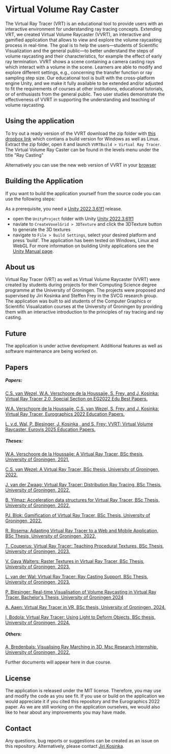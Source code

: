 # Virtual Volume Ray Caster
The Virtual Ray Tracer (VRT) is an educational tool to provide users with an interactive environment for understanding ray tracing concepts. Extending VRT, we created Virtual Volume Raycaster (VVRT), an interactive and gamified application that allows to view and explore the volume raycasting process in real-time. The goal is to help the users—students of Scientific Visualization and the general public—to better understand the steps of volume raycasting and their characteristics, for example the effect of early ray termination. VVRT shows a scene containing a camera casting rays which interact with a volume in the scene. Learners are able to modify and explore different settings, e.g., concerning the transfer function or ray sampling step size. Our educational tool is built with the cross-platform engine Unity, and we make it fully available to be extended and/or adjusted to fit the requirements of courses at other institutions, educational tutorials, or of enthusiasts from the general public. Two user studies demonstrate the effectiveness of VVRT in supporting the understanding and teaching of volume raycasting.

## Using the application
To try out a ready version of the VVRT download the zip folder with [this dropbox link](https://www.dropbox.com/scl/fo/1manjxd07j5n2zjqg18ld/AMEdYlu-3ltPDNdRuyGZD6c?rlkey=a19gma37iuq2a3o3jhl0akpyo&st=vnu13trr&dl=0) which contians a build version for Windows as well as Linux. Extract the zip folder, open it and launch `VVRTBuild > Virtual Ray Tracer`. The Virtual Volume Ray Caster can be found in the levels menu under the title "Ray Casting"

Alternatively you can use the new web version of VVRT in your [browser](https://lukkewal.github.io/VVRT)

## Building the Application
If you want to build the application yourself from the source code you can use the following steps:

As a prerequisite, you need a [Unity 2022.3.61f1](https://unity3d.com/unity/qa/lts-releases) release. 

- open the `UnityProject` folder with Unity [Unity 2022.3.61f1](https://unity3d.com/unity/qa/lts-releases)
- naviate to `CreateVoxelGrid > 3DTexture` and click the 3DTexture button to generate the 3D textures
- navigate to `File > Build Settings`, select your desired platform and press 'build'. The application has been tested on Windows, Linux and WebGL
For more information on building Unity applications see the [Unity Manual page](https://docs.unity3d.com/Manual/BuildSettings.html).

## About us

Virtual Ray Tracer (VRT) as well as Virtual Volume Raycaster (VVRT) were created by students during projects for their Computing Science degree programme at the University of Groningen. The projects were proposed and supervised by Jiri Kosinka and Steffen Frey in the SVCG research group. The application was built to aid students of the Computer Graphics or Scientific Visualization courses at the University of Groningen by providing them with an interactive introduction to the principles of ray tracing and ray casting.

## Future

The application is under active development. Additional features as well as software maintenance are being worked on.

## Papers

##### Papers:

[C.S. van Wezel, W.A. Verschoore de la Houssaije, S. Frey, and J. Kosinka: Virtual Ray Tracer 2.0, Special Section on EG2022 Edu Best Papers.](https://doi.org/10.1016/j.cag.2023.01.005)

[W.A. Verschoore de la Houssaije, C.S. van Wezel, S. Frey, and J. Kosinka: Virtual Ray Tracer, Eurographics 2022 Education Papers.](https://diglib.eg.org/handle/10.2312/eged20221045)

[L. v.d. Wal, P. Blesinger, J. Kosinka , and S. Frey: VVRT: Virtual Volume Raycaster, Eurovis 2025 Education Papers.](https://diglib.eg.org/bitstream/handle/10.2312/eved20251021/eved20251021.pdf)

##### Theses:

[W.A. Verschoore de la Houssaije: A Virtual Ray Tracer, BSc thesis, University of Groningen, 2021.](http://fse.studenttheses.ub.rug.nl/24859)

[C.S. van Wezel: A Virtual Ray Tracer, BSc thesis, University of Groningen, 2022.](http://fse.studenttheses.ub.rug.nl/26455)

[J. van der Zwaag: Virtual Ray Tracer: Distribution Ray Tracing, BSc Thesis, University of Groningen, 2022.](https://fse.studenttheses.ub.rug.nl/27881)

[B. Yilmaz: Acceleration data structures for Virtual Ray Tracer, BSc Thesis, University of Groningen, 2022.](https://fse.studenttheses.ub.rug.nl/27838)

[PJ. Blok: Gamification of Virtual Ray Tracer, BSc Thesis, University of Groningen, 2022.](https://fse.studenttheses.ub.rug.nl/27596)

[R. Rosema: Adapting Virtual Ray Tracer to a Web and Mobile Application, BSc Thesis, University of Groningen, 2022.](https://fse.studenttheses.ub.rug.nl/27894)

[T. Couperus: Virtual Ray Tracer: Teaching Procedural Textures, BSc Thesis, University of Groningen, 2023.](https://fse.studenttheses.ub.rug.nl/30703/)

[V. Gaya Walters: Raster Textures in Virtual Ray Tracer, BSc Thesis, University of Groningen, 2023.](https://fse.studenttheses.ub.rug.nl/30801/)

[L. van der Wal: Virtual Ray Tracer: Ray Casting Support, BSc Thesis, University of Groningen, 2023.](https://fse.studenttheses.ub.rug.nl/31739/)

[P. Blesinger: Real-time Visualisation of Volume Raycasting in Virtual Ray Tracer. Bachelor's Thesis, University of Groningen 2024](https://fse.studenttheses.ub.rug.nl/34382/)

[A. Aaen: Virtual Ray Tracer in VR, BSc thesis, University of Groningen, 2024.](https://fse.studenttheses.ub.rug.nl/33355/)

[I, Bodola: Virtual Ray Tracer: Using Light to Deform Objects, BSc thesis, University of Groningen, 2024.](https://fse.studenttheses.ub.rug.nl/33891/)

##### Others:

[A, Bredenbals: Visualising Ray Marching in 3D, Msc Research Internship, University of Groningen, 2022.](https://fse.studenttheses.ub.rug.nl/27977/)

Further documents will appear here in due course.



## License

The application is released under the MIT license. Therefore, you may use and modify the code as you see fit. If you use or build on the application we would appreciate it if you cited this repository and the Eurographics 2022 paper. As we are still working on the application ourselves, we would also like to hear about any improvements you may have made.

## Contact

Any questions, bug reports or suggestions can be created as an issue on this repository. Alternatively, please contact [Jiri Kosinka](http://www.cs.rug.nl/svcg/People/JiriKosinka).
